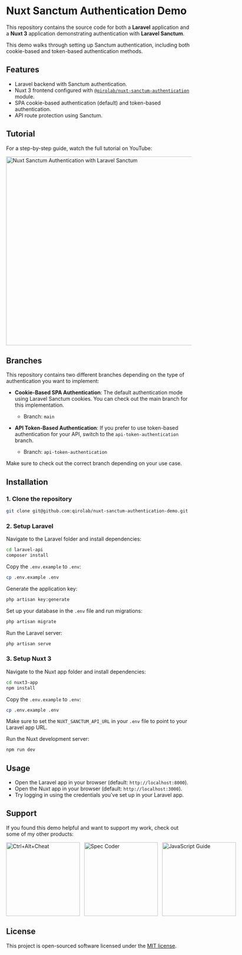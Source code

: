 # Nuxt Sanctum Authentication Demo

This repository contains the source code for both a **Laravel** application and a **Nuxt 3** application demonstrating authentication with **Laravel Sanctum**.

This demo walks through setting up Sanctum authentication, including both cookie-based and token-based authentication methods.

## Features
- Laravel backend with Sanctum authentication.
- Nuxt 3 frontend configured with [`@qirolab/nuxt-sanctum-authentication`](https://github.com/qirolab/nuxt-sanctum-authentication "`@qirolab/nuxt-sanctum-authentication`") module.
- SPA cookie-based authentication (default) and token-based authentication.
- API route protection using Sanctum.

## Tutorial

For a step-by-step guide, watch the full tutorial on YouTube:

<a href="https://www.youtube.com/watch?v=CLjd0_o67OA" title="Nuxt Sanctum
Authentication with Laravel Sanctum Tutorial">
  <img width="512" src="https://i.imgur.com/PerS99Q.png" alt="Nuxt Sanctum Authentication with Laravel Sanctum" />
</a>


## Branches

This repository contains two different branches depending on the type of authentication you want to implement:

- **Cookie-Based SPA Authentication**: The default authentication mode using Laravel Sanctum cookies. You can check out the main branch for this implementation.
  - Branch: `main`

- **API Token-Based Authentication**: If you prefer to use token-based authentication for your API, switch to the `api-token-authentication` branch.
  - Branch: `api-token-authentication`

Make sure to check out the correct branch depending on your use case.

## Installation

### 1. Clone the repository

```bash
git clone git@github.com:qirolab/nuxt-sanctum-authentication-demo.git
```

### 2. Setup Laravel

Navigate to the Laravel folder and install dependencies:

```bash
cd laravel-api
composer install
```

Copy the `.env.example` to `.env`:

```bash
cp .env.example .env
```

Generate the application key:

```bash
php artisan key:generate
```

Set up your database in the `.env` file and run migrations:

```bash
php artisan migrate
```

Run the Laravel server:

```bash
php artisan serve
```

### 3. Setup Nuxt 3

Navigate to the Nuxt app folder and install dependencies:

```bash
cd nuxt3-app
npm install
```

Copy the `.env.example` to `.env`:

```bash
cp .env.example .env
```

Make sure to set the `NUXT_SANCTUM_API_URL` in your `.env` file to point to your Laravel app URL.

Run the Nuxt development server:

```bash
npm run dev
```

## Usage

- Open the Laravel app in your browser (default: `http://localhost:8000`).
- Open the Nuxt app in your browser (default: `http://localhost:3000`).
- Try logging in using the credentials you've set up in your Laravel app.

## Support

If you found this demo helpful and want to support my work, check out some of my other products:

<div style="display:flex;">
  <a href="https://qirolab.com/ctrl-alt-cheat" title="Ctrl+Alt+Cheat - The Ultimate Cheat Sheets at Your Fingertips">
    <img width="200" height="200" src="https://i.imgur.com/6igLwXU.png" alt="Ctrl+Alt+Cheat" />
  </a>
  &nbsp;&nbsp;&nbsp;
  <a href="https://qirolab.com/spec-coder" title="Spec Coder: AI-Powered VS Code Extension">
     <img width="200" height="200" src="https://i.imgur.com/zHSNlJu.png" alt="Spec Coder" />
  </a>
  &nbsp;&nbsp;&nbsp;
  <a href="https://qirolab.gumroad.com/l/javascript-from-es2015-to-es2023" title="JavaScript: A Comprehensive Guide from ES2015 to ES2023 - eBook">
      <img width="200" height="200" src="https://i.imgur.com/vXnJAul.png" alt="JavaScript Guide" />
  </a>
</div>

## License

This project is open-sourced software licensed under the [MIT license](https://opensource.org/licenses/MIT).

